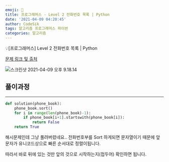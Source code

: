 ```yaml
---
emoji: 🧢
title: 프로그래머스 - Level 2 전화번호 목록 | Python
date: '2021-04-09 04:20:45'
author: CodeSik
tags: 알고리즘 프로그래머스 파이썬
categories: 알고리즘
---
```


<p class="callout"> 💡[프로그래머스] Level 2 전화번호 목록 | Python</p>


[문제 링크 및 출처](https://programmers.co.kr/learn/courses/30/lessons/42576)

![스크린샷 2021-04-09 오후 9.18.14](https://i.imgur.com/gO0Teg4.png)

## 풀이과정
---

```python
def solution(phone_book):
    phone_book.sort()
    for i in range(len(phone_book)-1):
        if phone_book[i+1].startswith(phone_book[i]):
            return False  
    return True
```

해시문제인데 그냥 풀려버렸네요..
전화번호부를 Sort 하게되면 문자열이기 때문에 앞 문자가 유니코드상으로 빠른 순서대로 정렬이됩니다.

따라서 바로 뒤에 있는 것만 앞의 것으로 시작하는지(접두어) 확인하면 됩니다.
